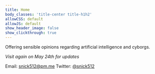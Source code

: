 ```yaml
---
title: Home
body_classes: 'title-center title-h1h2'
allowCSS: default
allowJS: default
show_header_image: false
show_clickthrough: true
---
```


Offering sensible opinions regarding artificial intelligence and cyborgs.

_Visit again on May 24th for updates_

Email: snick512@pm.me
Twitter: [@snick512](https://twitter.com/snick512)
